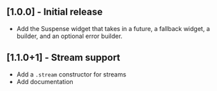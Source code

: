 ## [1.0.0] - Initial release

- Add the Suspense widget that takes in a future, a fallback widget, a builder,
  and an optional error builder.

## [1.1.0+1] - Stream support

- Add a `.stream` constructor for streams
- Add documentation
